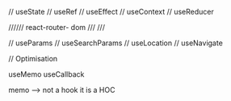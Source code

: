 // useState
// useRef
// useEffect
// useContext
// useReducer

////// react-router- dom /// ///

// useParams
// useSearchParams
// useLocation
// useNavigate



// Optimisation

useMemo
useCallback



memo --> not a hook it is a HOC 
